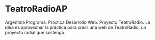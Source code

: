 # TeatroRadioAP
Argentina Programa. Práctica Desarrollo Web. Proyecto TeatroRadio. 
La idea es aprovechar la práctica para crear una web de TeatroRadio, un proyecto radial que sostengo. 

